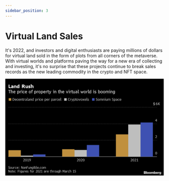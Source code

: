```yaml
---
sidebar_position: 3
---
```


# Virtual Land Sales

It's 2022, and investors and digital enthusiasts are paying millions of dollars for virtual land sold in the form of plots from all corners of the metaverse. With virtual worlds and platforms paving the way for a new era of collecting and investing, it's no surprise that these projects continue to break sales records as the new leading commodity in the crypto and NFT space.

![Virtual Land Sales](./landsales.png)
